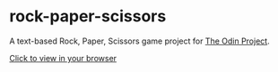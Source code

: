 # rock-paper-scissors
 A text-based Rock, Paper, Scissors game project for [The Odin Project](https://www.theodinproject.com).
 
 [Click to view in your browser](https://lazy-void.github.io/rock-paper-scissors/)
